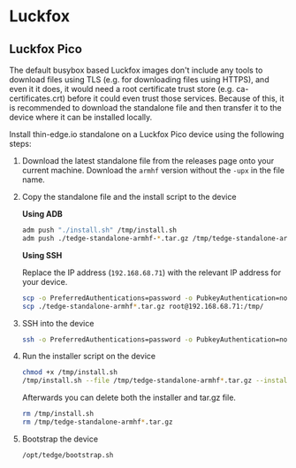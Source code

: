 # Luckfox

## Luckfox Pico

The default busybox based Luckfox images don't include any tools to download files using TLS (e.g. for downloading files using HTTPS), and even it it does, it would need a root certificate trust store (e.g. ca-certificates.crt) before it could even trust those services. Because of this, it is recommended to download the standalone file and then transfer it to the device where it can be installed locally.

Install thin-edge.io standalone on a Luckfox Pico device using the following steps:

1. Download the latest standalone file from the releases page onto your current machine. Download the `armhf` version without the `-upx` in the file name.

2. Copy the standalone file and the install script to the device

    **Using ADB**

    ```sh
    adm push "./install.sh" /tmp/install.sh
    adm push ./tedge-standalone-armhf-*.tar.gz /tmp/tedge-standalone-armhf.tar.gz
    ```

    **Using SSH**

    Replace the IP address (`192.168.68.71`) with the relevant IP address for your device.

    ```sh
    scp -o PreferredAuthentications=password -o PubkeyAuthentication=no "./install.sh" root@192.168.68.71:/tmp/install.sh
    scp ./tedge-standalone-armhf*.tar.gz root@192.168.68.71:/tmp/
    ```

1. SSH into the device

    ```sh
    ssh -o PreferredAuthentications=password -o PubkeyAuthentication=no root@192.168.68.71
    ```

3. Run the installer script on the device

    ```sh
    chmod +x /tmp/install.sh
    /tmp/install.sh --file /tmp/tedge-standalone-armhf*.tar.gz --install-path /opt
    ```

    Afterwards you can delete both the installer and tar.gz file.

    ```sh
    rm /tmp/install.sh
    rm /tmp/tedge-standalone-armhf*.tar.gz
    ```

4. Bootstrap the device

    ```sh
    /opt/tedge/bootstrap.sh
    ```
